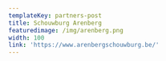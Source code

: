 ```yaml
---
templateKey: partners-post
title: Schouwburg Arenberg
featuredimage: /img/arenberg.png
width: 100
link: 'https://www.arenbergschouwburg.be/'
---
```


